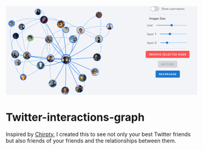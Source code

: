![Example](screenshot.png)
# Twitter-interactions-graph

Inspired by [Chirpty](https://github.com/duiker101/twitter-interaction-circles), I created this to see not only your best Twitter friends but also friends of your friends and the relationships between them.